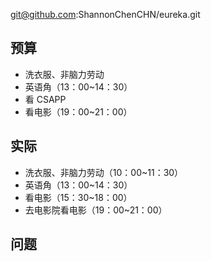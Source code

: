 
git@github.com:ShannonChenCHN/eureka.git


## 预算

- 洗衣服、非脑力劳动
- 英语角（13：00~14：30）
- 看 CSAPP
- 看电影（19：00~21：00）

## 实际

- 洗衣服、非脑力劳动（10：00~11：30）
- 英语角（13：00~14：30）
- 看电影（15：30~18：00）
- 去电影院看电影（19：00~21：00）

## 问题


